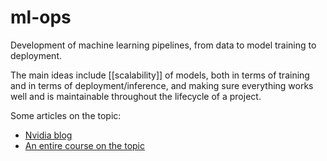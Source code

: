 # ml-ops


Development of machine learning pipelines, from data to model training to deployment.

The main ideas include [[scalability]] of models, both in terms of training and in terms of deployment/inference, and making sure everything works well and is maintainable throughout the lifecycle of a project.

Some articles on the topic:

- [Nvidia blog](https://blogs.nvidia.com/blog/2020/09/03/what-is-mlops/)
- [An entire course on the topic](https://fall2019.fullstackdeeplearning.com/)